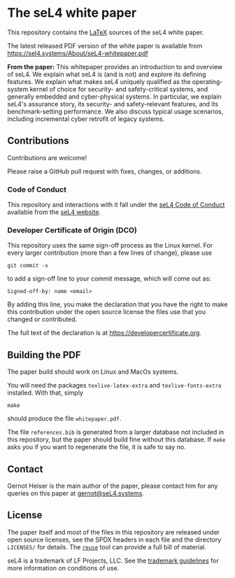 <!--
     Copyright seL4 Project a Series of LF Projects, LLC

     SPDX-License-Identifier: CC-BY-SA-4.0
-->

# The seL4 white paper

This repository contains the [LaTeX][1] sources of the seL4 white paper.

The latest released PDF version of the white paper is available from
<https://sel4.systems/About/seL4-whitepaper.pdf>

**From the paper:**
This whitepaper provides an introduction to and overview of seL4. We explain
what seL4 is (and is not) and explore its defining features. We explain what
makes seL4 uniquely qualified as the operating-system kernel of choice for
security- and safety-critical systems, and generally embedded and
cyber-physical systems. In particular, we explain seL4's assurance story, its
security- and safety-relevant features, and its benchmark-setting
performance. We also discuss typical usage scenarios, including incremental
cyber retrofit of legacy systems.

## Contributions

Contributions are welcome!

Please raise a GitHub pull request with fixes, changes, or additions.

### Code of Conduct

This repository and interactions with it fall under the [seL4 Code of Conduct][2] available from the [seL4 website][3].

### Developer Certificate of Origin (DCO)

This repository uses the same sign-off process as the Linux kernel. For every
larger contribution (more than a few lines of change), please use

    git commit -s

to add a sign-off line to your commit message, which will come out as:

    Signed-off-by: name <email>

By adding this line, you make the declaration that you have the right to make
this contribution under the open source license the files use that you changed
or contributed.

The full text of the declaration is at <https://developercertificate.org>.


## Building the PDF

The paper build should work on Linux and MacOs systems.

You will need the packages `texlive-latex-extra` and `texlive-fonts-extra`
installed. With that, simply

    make

should produce the file `whitepaper.pdf`.

The file `references.bib` is generated from a larger database not included in
this repository, but the paper should build fine without this database. If
`make` asks you if you want to regenerate the file, it is safe to say no.


## Contact

Gernot Heiser is the main author of the paper, please contact him for any
queries on this paper at <gernot@seL4.systems>.


## License

The paper itself and most of the files in this repository are released under
open source licenses, see the SPDX headers in each file and the directory
`LICENSES/` for details. The [`reuse`][4] tool can provide a full bill of
material.

seL4 is a trademark of LF Projects, LLC. See the [trademark guidelines][5]
for more information on conditions of use.


[1]: https://www.latex-project.org
[2]: https://docs.sel4.systems/processes/conduct.html
[3]: https://sel4.systems
[4]: https://github.com/fsfe/reuse-tool/
[5]: https://sel4.systems/Foundation/Trademark/
